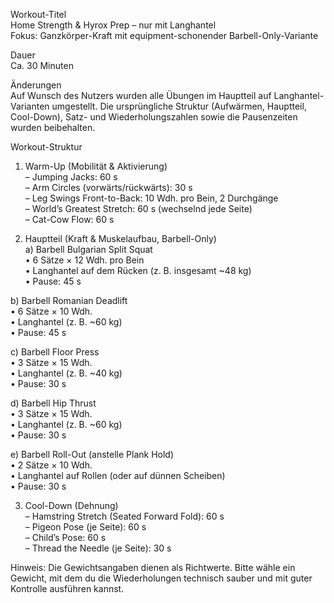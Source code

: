 Workout-Titel  
Home Strength & Hyrox Prep – nur mit Langhantel  
Fokus: Ganzkörper-Kraft mit equipment-schonender Barbell-Only-Variante  

Dauer  
Ca. 30 Minuten  

Änderungen  
Auf Wunsch des Nutzers wurden alle Übungen im Hauptteil auf Langhantel-Varianten umgestellt. Die ursprüngliche Struktur (Aufwärmen, Hauptteil, Cool-Down), Satz- und Wiederholungszahlen sowie die Pausenzeiten wurden beibehalten.  

Workout-Struktur  

1. Warm-Up (Mobilität & Aktivierung)  
– Jumping Jacks: 60 s  
– Arm Circles (vorwärts/rückwärts): 30 s  
– Leg Swings Front-to-Back: 10 Wdh. pro Bein, 2 Durchgänge  
– World’s Greatest Stretch: 60 s (wechselnd jede Seite)  
– Cat-Cow Flow: 60 s  

2. Hauptteil (Kraft & Muskelaufbau, Barbell-Only)  
a) Barbell Bulgarian Split Squat  
   • 6 Sätze × 12 Wdh. pro Bein  
   • Langhantel auf dem Rücken (z. B. insgesamt ~48 kg)  
   • Pause: 45 s  

b) Barbell Romanian Deadlift  
   • 6 Sätze × 10 Wdh.  
   • Langhantel (z. B. ~60 kg)  
   • Pause: 45 s  

c) Barbell Floor Press  
   • 3 Sätze × 15 Wdh.  
   • Langhantel (z. B. ~40 kg)  
   • Pause: 30 s  

d) Barbell Hip Thrust  
   • 3 Sätze × 15 Wdh.  
   • Langhantel (z. B. ~60 kg)  
   • Pause: 30 s  

e) Barbell Roll-Out (anstelle Plank Hold)  
   • 2 Sätze × 10 Wdh.  
   • Langhantel auf Rollen (oder auf dünnen Scheiben)  
   • Pause: 30 s  

3. Cool-Down (Dehnung)  
– Hamstring Stretch (Seated Forward Fold): 60 s  
– Pigeon Pose (je Seite): 60 s  
– Child’s Pose: 60 s  
– Thread the Needle (je Seite): 30 s  

Hinweis: Die Gewichtsangaben dienen als Richtwerte. Bitte wähle ein Gewicht, mit dem du die Wiederholungen technisch sauber und mit guter Kontrolle ausführen kannst.